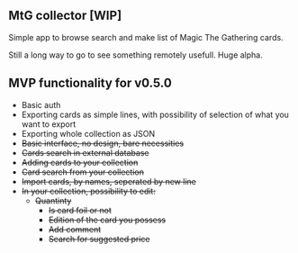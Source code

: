 ## MtG collector [WIP]

Simple app to browse search and make list of Magic The Gathering cards.

Still a long way to go to see something remotely usefull. Huge alpha.

## MVP functionality for v0.5.0
- Basic auth
- Exporting cards as simple lines, with possibility of selection of what you want to export
- Exporting whole collection as JSON
- ~~Basic interface, no design, bare necessities~~
- ~~Cards search in external database~~
- ~~Adding cards to your collection~~
- ~~Card search from your collection~~
- ~~Import cards, by names, seperated by new line~~
- ~~In your collection, possibility to edit:~~
  - ~~Quantinty~~
    - ~~Is card foil or not~~
    - ~~Edition of the card you possess~~
    - ~~Add comment~~
    - ~~Search for suggested price~~
